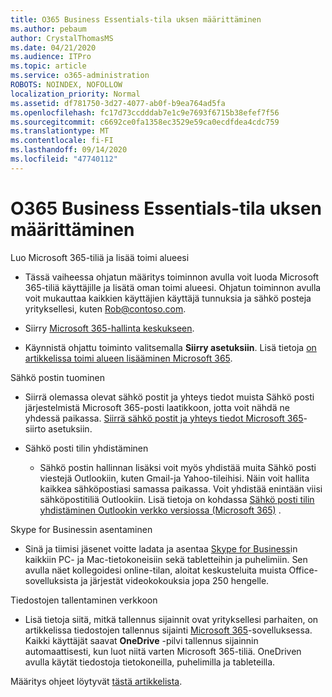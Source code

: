 ```yaml
---
title: O365 Business Essentials-tila uksen määrittäminen
ms.author: pebaum
author: CrystalThomasMS
ms.date: 04/21/2020
ms.audience: ITPro
ms.topic: article
ms.service: o365-administration
ROBOTS: NOINDEX, NOFOLLOW
localization_priority: Normal
ms.assetid: df781750-3d27-4077-ab0f-b9ea764ad5fa
ms.openlocfilehash: fc17d73ccdddab7e1c9e7693f6715b38efef7f56
ms.sourcegitcommit: c6692ce0fa1358ec3529e59ca0ecdfdea4cdc759
ms.translationtype: MT
ms.contentlocale: fi-FI
ms.lasthandoff: 09/14/2020
ms.locfileid: "47740112"
---
```

# <a name="setting-up-your-o365-business-essentials-subscription"></a>O365 Business Essentials-tila uksen määrittäminen

Luo Microsoft 365-tiliä ja lisää toimi alueesi
  
- Tässä vaiheessa ohjatun määritys toiminnon avulla voit luoda Microsoft 365-tiliä käyttäjille ja lisätä oman toimi alueesi. Ohjatun toiminnon avulla voit mukauttaa kaikkien käyttäjien käyttäjä tunnuksia ja sähkö posteja yrityksellesi, kuten [Rob@contoso.com](mailto:rob@contoso.com).
    
- Siirry [Microsoft 365-hallinta keskukseen](https://login.partner.microsoftonline.cn/).
    
- Käynnistä ohjattu toiminto valitsemalla **Siirry asetuksiin**. Lisä tietoja [on artikkelissa toimi alueen lisääminen Microsoft 365](https://docs.microsoft.com/microsoft-365/admin/setup/add-domain).
    
Sähkö postin tuominen
  
- Siirrä olemassa olevat sähkö postit ja yhteys tiedot muista Sähkö posti järjestelmistä Microsoft 365-posti laatikkoon, jotta voit nähdä ne yhdessä paikassa. [Siirrä sähkö postit ja yhteys tiedot Microsoft 365](https://docs.microsoft.com/microsoft-365/admin/setup/migrate-email-and-contacts-admin)-siirto asetuksiin.
    
- Sähkö posti tilin yhdistäminen
    
  - Sähkö postin hallinnan lisäksi voit myös yhdistää muita Sähkö posti viestejä Outlookiin, kuten Gmail-ja Yahoo-tileihisi. Näin voit hallita kaikkea sähköpostiasi samassa paikassa. Voit yhdistää enintään viisi sähköpostitiliä Outlookiin. Lisä tietoja on kohdassa [Sähkö posti tilin yhdistäminen Outlookin verkko versiossa (Microsoft 365)](https://support.office.com/Article/Connect-email-accounts-in-Outlook-on-the-web-Office-365-d7012ff0-924f-4f78-8aca-c3912d886c4d) . 
    
Skype for Businessin asentaminen
  
- Sinä ja tiimisi jäsenet voitte ladata ja asentaa [Skype for Business](https://support.office.com/Article/download-and-install-Skype-for-Business-8a0d4da8-9d58-44f9-9759-5c8f340cb3fb)in kaikkiin PC- ja Mac-tietokoneisiin sekä tabletteihin ja puhelimiin. Sen avulla näet kollegoidesi online-tilan, aloitat keskusteluita muista Office-sovelluksista ja järjestät videokokouksia jopa 250 hengelle. 
    
Tiedostojen tallentaminen verkkoon
  
- Lisä tietoja siitä, mitkä tallennus sijainnit ovat yrityksellesi parhaiten, on artikkelissa tiedostojen tallennus sijainti [Microsoft 365](https://support.office.com/article/c7c20284-bc94-47f4-9728-d28e9daf0790.aspx)-sovelluksessa. Kaikki käyttäjät saavat **OneDrive** -pilvi tallennus sijainnin automaattisesti, kun luot niitä varten Microsoft 365-tiliä. OneDriven avulla käytät tiedostoja tietokoneilla, puhelimilla ja tableteilla. 
    
Määritys ohjeet löytyvät [tästä artikkelista](https://docs.microsoft.com/microsoft-365/admin/setup/setup).
  

